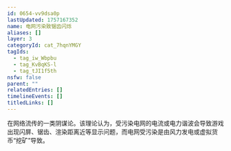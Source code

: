 ```yaml
---
id: 0654-vv9dsa0p
lastUpdated: 1757167352
name: 电网污染致锯齿闪烁
aliases: []
layer: 3
categoryId: cat_7hqnYMGY
tagIds:
  - tag_iw_Wbpbu
  - tag_KvBqKS-l
  - tag_tJI1f5th
nsfw: false
parent: ""
relatedEntries: []
timelineEvents: []
titledLinks: []
---
```


在网络流传的一类阴谋论。该理论认为，受污染电网的电流或电力谐波会导致游戏出现闪屏、锯齿、渲染距离近等显示问题，而电网受污染是由风力发电或虚拟货币“挖矿”导致。